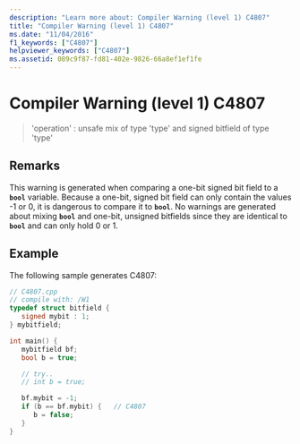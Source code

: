 ```yaml
---
description: "Learn more about: Compiler Warning (level 1) C4807"
title: "Compiler Warning (level 1) C4807"
ms.date: "11/04/2016"
f1_keywords: ["C4807"]
helpviewer_keywords: ["C4807"]
ms.assetid: 089c9f87-fd81-402e-9826-66a8ef1ef1fe
---
```

# Compiler Warning (level 1) C4807

> 'operation' : unsafe mix of type 'type' and signed bitfield of type 'type'

## Remarks

This warning is generated when comparing a one-bit signed bit field to a **`bool`** variable. Because a one-bit, signed bit field can only contain the values -1 or 0, it is dangerous to compare it to **`bool`**. No warnings are generated about mixing **`bool`** and one-bit, unsigned bitfields since they are identical to **`bool`** and can only hold 0 or 1.

## Example

The following sample generates C4807:

```cpp
// C4807.cpp
// compile with: /W1
typedef struct bitfield {
   signed mybit : 1;
} mybitfield;

int main() {
   mybitfield bf;
   bool b = true;

   // try..
   // int b = true;

   bf.mybit = -1;
   if (b == bf.mybit) {   // C4807
      b = false;
   }
}
```
